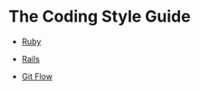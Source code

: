 # The Coding Style Guide
- [Ruby](https://github.com/sondhzigexn/coding-style-guide/blob/master/ruby.md)

- [Rails](https://github.com/sondhzigexn/coding-style-guide/blob/master/rails.md)
- [Git Flow](https://github.com/sondhzigexn/coding-style-guide/blob/master/git-flow.md)
